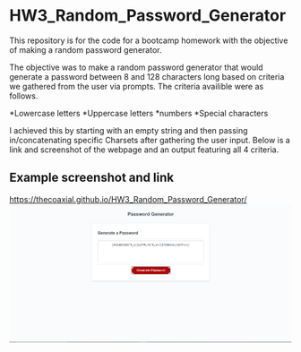 # HW3_Random_Password_Generator
This repository is for the code for a bootcamp homework with the objective of making a random password generator. 

The objective was to make a random password generator that would generate a password between 8 and 128 characters long based on criteria we gathered from the user via prompts. 
The criteria availible were as follows. 

*Lowercase letters
*Uppercase letters
*numbers
*Special characters

I achieved this by starting with an empty string and then passing in/concatenating specific Charsets after gathering the user input. Below is a link and screenshot of the webpage and an output featuring all 4 criteria. 

## Example screenshot and link
https://thecoaxial.github.io/HW3_Random_Password_Generator/
![Screenshot](Screenshot.PNG)

